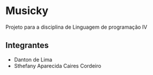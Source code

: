 
# Musicky
Projeto para a disciplina de Linguagem de programação IV 


## Integrantes
- Danton de Lima 
- Sthefany Aparecida Caires Cordeiro
